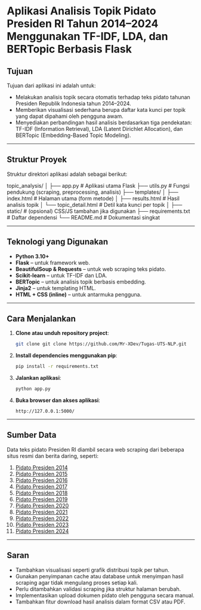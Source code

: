 # Aplikasi Analisis Topik Pidato Presiden RI Tahun 2014–2024 Menggunakan TF-IDF, LDA, dan BERTopic Berbasis Flask

## Tujuan
Tujuan dari aplikasi ini adalah untuk:
- Melakukan analisis topik secara otomatis terhadap teks pidato tahunan Presiden Republik Indonesia tahun 2014–2024.
- Memberikan visualisasi sederhana berupa daftar kata kunci per topik yang dapat dipahami oleh pengguna awam.
- Menyediakan perbandingan hasil analisis berdasarkan tiga pendekatan: TF-IDF (Information Retrieval), LDA (Latent Dirichlet Allocation), dan BERTopic (Embedding-Based Topic Modeling).

---

## Struktur Proyek
Struktur direktori aplikasi adalah sebagai berikut:

topic_analysis/
│
├── app.py # Aplikasi utama Flask
├── utils.py # Fungsi pendukung (scraping, preprocessing, analisis)
├── templates/
│ ├── index.html # Halaman utama (form metode)
│ ├── results.html # Hasil analisis topik
│ └── topic_detail.html # Detil kata kunci per topik
│
├── static/ # (opsional) CSS/JS tambahan jika digunakan
├── requirements.txt # Daftar dependensi
└── README.md # Dokumentasi singkat


---

## Teknologi yang Digunakan
- **Python 3.10+**
- **Flask** – untuk framework web.
- **BeautifulSoup & Requests** – untuk web scraping teks pidato.
- **Scikit-learn** – untuk TF-IDF dan LDA.
- **BERTopic** – untuk analisis topik berbasis embedding.
- **Jinja2** – untuk templating HTML.
- **HTML + CSS (inline)** – untuk antarmuka pengguna.

---

## Cara Menjalankan

1. **Clone atau unduh repository project**:
    ```bash
    git clone git clone https://github.com/Mr-XDev/Tugas-UTS-NLP.git
    ```

2. **Install dependencies menggunakan pip**:
    ```bash
    pip install -r requirements.txt
    ```

3. **Jalankan aplikasi**:
    ```bash
    python app.py
    ```

4. **Buka browser dan akses aplikasi**:
    ```
    http://127.0.0.1:5000/
    ```

---

## Sumber Data
Data teks pidato Presiden RI diambil secara web scraping dari beberapa situs resmi dan berita daring, seperti:

1. [Pidato Presiden 2014](https://setkab.go.id/pidato-presiden-joko-widodo-pada-pelantikan-presiden-dan-wakil-presiden-republik-indonesia-di-gedung-mpr-senayan-jakarta-20-oktober-2014/)
2. [Pidato Presiden 2015](https://setkab.go.id/pidato-presiden-republik-indonesia-di-depan-sidang-tahunan-mpr-ri-tahun-2015-jakarta-14-agustus-2015/)
3. [Pidato Presiden 2016](https://www.antaranews.com/berita/578992/naskah-lengkap-pidato-presiden-di-depan-sidang-tahunan-mpr)
4. [Pidato Presiden 2017](https://nasional.okezone.com/read/2017/08/16/337/1757203/teks-pidato-kenegaraan-lengkap-yang-disampaikan-presiden-jokowi-di-sidang-tahunan-mpr?page=all)
5. [Pidato Presiden 2018](https://www.antaranews.com/berita/737723/pidato-lengkap-presiden-joko-widodo-pada-sidang-tahunan-mpr-2018)
6. [Pidato Presiden 2019](https://jeo.kompas.com/naskah-lengkap-pidato-tahunan-2019-presiden-jokowi)
7. [Pidato Presiden 2020](https://jeo.kompas.com/naskah-lengkap-pidato-kenegaraan-presiden-jokowi-2020)
8. [Pidato Presiden 2021](https://pa-soreang.go.id/ini-isi-pidato-presiden-jokowi-dalam-sidang-istimewa-laporan-tahunan-mahkamah-agung-ri-2020-17-02-21/)
9. [Pidato Presiden 2022](https://jeo.kompas.com/naskah-lengkap-pidato-kenegaraan-presiden-jokowido-tahun-2022)
10. [Pidato Presiden 2023](https://setkab.go.id/pidato-presiden-ri-pada-sidang-tahunan-mpr-ri-dan-sidang-bersama-dpr-ri-dan-dpd-ri-dalam-rangka-hut-ke-78-proklamasi-kemerdekaan-ri-di-gedung-nusantara-mpr-dpr-dpd-ri-senayan-provinsi-dki-jakarta/)
11. [Pidato Presiden 2024](https://setkab.go.id/pidato-kenegaraan-pada-sidang-tahunan-mpr-ri-dan-sidang-bersama-dpr-dan-dpd-ri-dalam-rangka-hut-ke-79-proklamasi-kemerdekaan-ri-di-gedung-nusantara-i-kompleks-perkantoran-mpr-dpr-dpd-ri-senayan-pro/)

---

## Saran
- Tambahkan visualisasi seperti grafik distribusi topik per tahun.
- Gunakan penyimpanan cache atau database untuk menyimpan hasil scraping agar tidak mengulang proses setiap kali.
- Perlu ditambahkan validasi scraping jika struktur halaman berubah.
- Implementasikan upload dokumen pidato oleh pengguna secara manual.
- Tambahkan fitur download hasil analisis dalam format CSV atau PDF.
